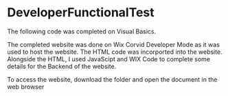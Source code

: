 # DeveloperFunctionalTest

The following code was completed on Visual Basics.

The completed website was done on Wix Corvid Developer Mode as it was used to host the website. The HTML code was incorported into the website. Alongside the HTML, I used JavaScipt and WIX Code to complete some details for the Backend of the website.

To access the website, download the folder and open the document in the web browser
